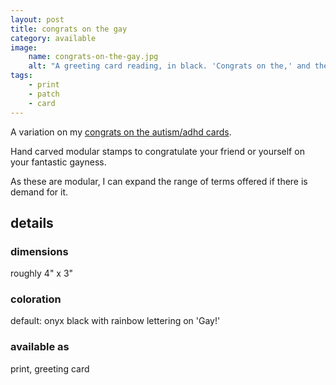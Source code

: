 ```yaml
---
layout: post
title: congrats on the gay
category: available
image: 
    name: congrats-on-the-gay.jpg
    alt: "A greeting card reading, in black. 'Congrats on the,' and then, in rainbow, 'Gay!'"
tags:
    - print
    - patch
    - card
---
```


A variation on my [congrats on the autism/adhd cards](congrats-ND).

Hand carved modular stamps to congratulate your friend or yourself on your fantastic gayness.

As these are modular, I can expand the range of terms offered if there is demand for it.

## details

### dimensions

roughly 4" x 3"

### coloration

default: onyx black with rainbow lettering on 'Gay!'

### available as

print, greeting card
